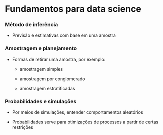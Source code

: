 # Fundamentos para data science

### Método de inferência

* Previsão e estimativas com base em uma amostra 

### Amostragem e planejamento

* Formas de retirar uma amostra, por exemplo:

  * amostragem simples

  * amostragem por conglomerado

  * amostragem estratificadas

### Probabilidades e simulações

* Por meios de simulações, entender comportamentos aleatórios

* Probabilidades serve para otimizações de processos a partir de certas restrições

###